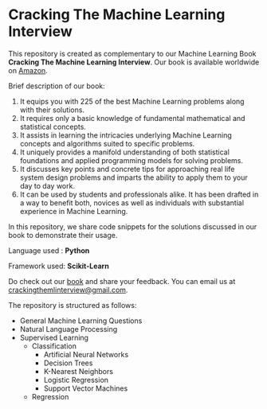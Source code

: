# Cracking The Machine Learning Interview
This repository is created as complementary to our Machine Learning Book **Cracking The Machine Learning Interview**. Our book is available worldwide on 
[Amazon](https://www.amazon.com/Cracking-Machine-Learning-Interview/dp/B07K4Y6T3J).


Brief description of our book:
1. It equips you with 225 of the best Machine Learning problems along with their solutions.
2. It requires only a basic knowledge of fundamental mathematical and statistical concepts.
3. It assists in learning the intricacies underlying Machine Learning concepts and algorithms suited to specific problems.
4. It uniquely provides a manifold understanding of both statistical foundations and applied programming models for solving problems.
5. It discusses key points and concrete tips for approaching real life system design problems and imparts the ability to apply them to your day to day work.
6. It can be used by students and professionals alike. It has been drafted in a way to benefit both, novices as well as individuals with substantial experience in Machine Learning.


In this repository, we share code snippets for the solutions discussed in our book to demonstrate their usage.

Language used : **Python**

Framework used: **Scikit-Learn**

Do check out our [book](https://www.amazon.com/Cracking-Machine-Learning-Interview/dp/B07K4Y6T3J) and share your feedback. You can email us at crackingthemlinterview@gmail.com.


The repository is structured as follows:
* General Machine Learning Questions
* Natural Language Processing
* Supervised Learning
    * Classification
        * Artificial Neural Networks
        * Decision Trees
        * K-Nearest Neighbors
        * Logistic Regression
        * Support Vector Machines
    * Regression
